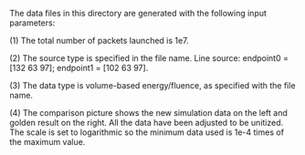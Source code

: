 The data files in this directory are generated with the following input parameters:

(1) The total number of packets launched is 1e7.

(2) The source type is specified in the file name.
    Line source: endpoint0 = [132 63 97];
                 endpoint1 = [102 63 97].

(3) The data type is volume-based energy/fluence, as specified with the file name.

(4) The comparison picture shows the new simulation data on the left and golden result on the right. All the data have been adjusted to be unitized. The scale is set to logarithmic so the minimum data used is 1e-4 times of the maximum value.
